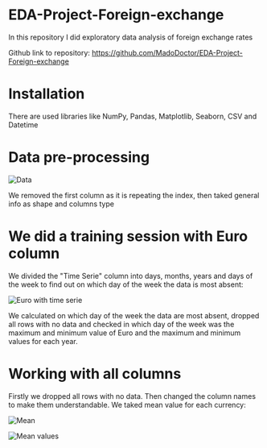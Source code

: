 # EDA-Project-Foreign-exchange
In this repository I did exploratory data analysis of foreign exchange rates

Github link to repository: https://github.com/MadoDoctor/EDA-Project-Foreign-exchange

# Installation

There are used libraries like NumPy, Pandas, Matplotlib, Seaborn, CSV and Datetime

# Data pre-processing

![Data](https://sun9-74.userapi.com/impg/kILY3jgmRfOlpIqbttDVVxQRqk_X7azutjem0Q/g-syVTl8Wng.jpg?size=1018x337&quality=96&sign=7c12d9d4be1f2171ab05cd1bbdb70078&type=album)

We removed the first column as it is repeating the index, then taked general info as shape and columns type

# We did a training session with Euro column

We divided the "Time Serie" column into days, months, years and days of the week to find out on which day of the week the data is most absent:

![Euro with time serie](https://sun9-58.userapi.com/impg/Vluy9UPmsZPYjNFEsdOF0zTw0UHgf0MW3xfNVA/rqCmHNembnI.jpg?size=167x175&quality=96&sign=d4f2b69821ff0afc813af60d3e313c9a&type=album)

We calculated on which day of the week the data are most absent, dropped all rows with no data and checked in which day of the week was the maximum and minimum value of Euro and the maximum and minimum values for each year.

# Working with all columns

Firstly we dropped all rows with no data. Then changed the column names to make them understandable. We taked mean value for each currency:

![Mean](https://user-images.githubusercontent.com/74544370/115555804-c3191e80-a2d1-11eb-8096-9f76fe3adbc3.png)

![Mean values](https://sun9-8.userapi.com/impg/LmESwn1rSfwMYcDmGGGr8GVI8KWggDjeUrh7kA/1_Le6kRPTDo.jpg?size=279x479&quality=96&sign=6fedc3c7121675e3c1e351839b86e018&type=album)
